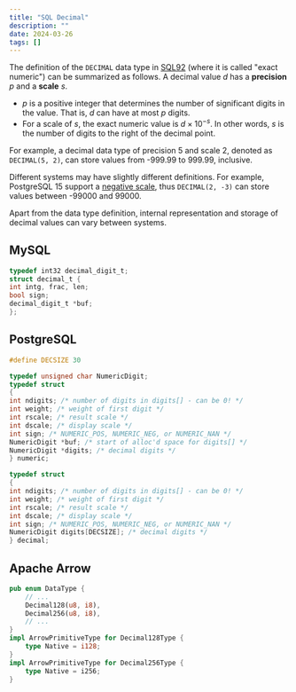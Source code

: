 ```yaml
---
title: "SQL Decimal"
description: ""
date: 2024-03-26
tags: []
---
```


The definition of the `DECIMAL` data type in [SQL92] (where it is called "exact numeric") can be summarized as follows. A decimal value $d$ has a **precision** $p$ and a **scale** $s$.
- $p$ is a positive integer that determines the number of significant digits in the value. That is, $d$ can have at most $p$ digits.
- For a scale of $s$, the exact numeric value is $d \times 10^{-s}$. In other words, $s$ is the number of digits to the right of the decimal point.

For example, a decimal data type of precision 5 and scale 2, denoted as `DECIMAL(5, 2)`, can store values from -999.99 to 999.99, inclusive.

Different systems may have slightly different definitions. For example, PostgreSQL 15 support a [negative scale](https://www.postgresql.org/docs/current/datatype-numeric.html#DATATYPE-NUMERIC-DECIMAL), thus `DECIMAL(2, -3)` can store values between -99000 and 99000.

Apart from the data type definition, internal representation and storage of decimal values can vary between systems.

## MySQL
```c
typedef int32 decimal_digit_t;
struct decimal_t {
int intg, frac, len;
bool sign;
decimal_digit_t *buf;
};
```

## PostgreSQL
```c
#define DECSIZE 30

typedef unsigned char NumericDigit;
typedef struct
{
int ndigits; /* number of digits in digits[] - can be 0! */
int weight; /* weight of first digit */
int rscale; /* result scale */
int dscale; /* display scale */
int sign; /* NUMERIC_POS, NUMERIC_NEG, or NUMERIC_NAN */
NumericDigit *buf; /* start of alloc'd space for digits[] */
NumericDigit *digits; /* decimal digits */
} numeric;

typedef struct
{
int ndigits; /* number of digits in digits[] - can be 0! */
int weight; /* weight of first digit */
int rscale; /* result scale */
int dscale; /* display scale */
int sign; /* NUMERIC_POS, NUMERIC_NEG, or NUMERIC_NAN */
NumericDigit digits[DECSIZE]; /* decimal digits */
} decimal;
```

[SQL92]: https://www.contrib.andrew.cmu.edu/~shadow/sql/sql1992.txt

## Apache Arrow
```rust
pub enum DataType {
    // ...
    Decimal128(u8, i8),
    Decimal256(u8, i8),
    // ...
}
impl ArrowPrimitiveType for Decimal128Type {
    type Native = i128;
}
impl ArrowPrimitiveType for Decimal256Type {
    type Native = i256;
}
```